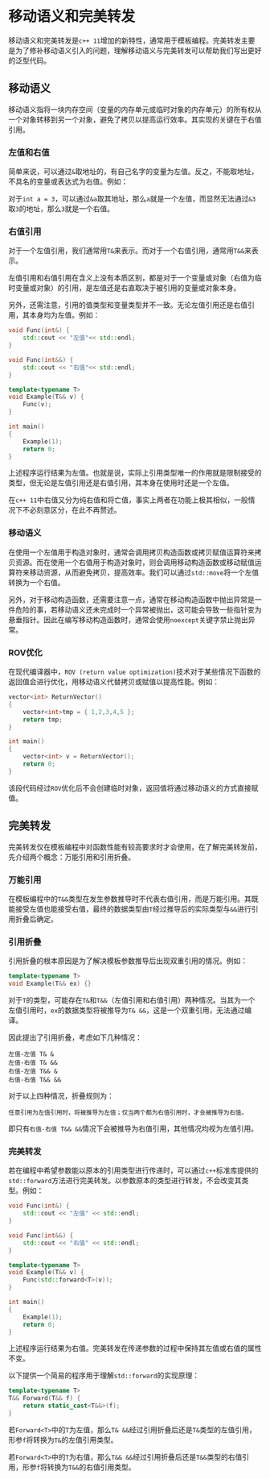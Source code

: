 # 移动语义和完美转发

移动语义和完美转发是`c++ 11`增加的新特性，通常用于模板编程。完美转发主要是为了修补移动语义引入的问题，理解移动语义与完美转发可以帮助我们写出更好的泛型代码。

## 移动语义

移动语义指将一块内存空间（变量的内存单元或临时对象的内存单元）的所有权从一个对象转移到另一个对象，避免了拷贝以提高运行效率。其实现的关键在于右值引用。

### 左值和右值

简单来说，可以通过`&`取地址的，有自己名字的变量为左值。反之，不能取地址，不具名的变量或表达式为右值。例如：

对于`int a = 3`，可以通过`&a`取其地址，那么`a`就是一个左值，而显然无法通过`&3`取`3`的地址，那么`3`就是一个右值。

### 右值引用

对于一个左值引用，我们通常用`T&`来表示。而对于一个右值引用，通常用`T&&`来表示。

左值引用和右值引用在含义上没有本质区别，都是对于一个变量或对象（右值为临时变量或对象）的引用，是左值还是右直取决于被引用的变量或对象本身。

另外，还需注意，引用的值类型和变量类型并不一致。无论左值引用还是右值引用，其本身均为左值。例如：

```cpp
void Func(int&) {
    std::cout << "左值"<< std::endl;
}

void Func(int&&) {
    std::cout << "右值"<< std::endl;
}

template<typename T>
void Example(T&& v) {
    Func(v);
}

int main()
{
    Example(1);
    return 0;
}
```

上述程序运行结果为左值。也就是说，实际上引用类型唯一的作用就是限制接受的类型，但无论是左值引用还是右值引用，其本身在使用时还是一个左值。

在`c++ 11`中右值又分为纯右值和将亡值，事实上两者在功能上极其相似，一般情况下不必刻意区分，在此不再赘述。

### 移动语义

在使用一个左值用于构造对象时，通常会调用拷贝构造函数或拷贝赋值运算符来拷贝资源。而在使用一个右值用于构造对象时，则会调用移动构造函数或移动赋值运算符来移动资源，从而避免拷贝，提高效率。我们可以通过`std::move`将一个左值转换为一个右值。

另外，对于移动构造函数，还需要注意一点，通常在移动构造函数中抛出异常是一件危险的事，若移动语义还未完成时一个异常被抛出，这可能会导致一些指针变为悬垂指针。因此在编写移动构造函数时，通常会使用`noexcept`关键字禁止抛出异常。

### ROV优化

在现代编译器中，`ROV (return value optimization)`技术对于某些情况下函数的返回值会进行优化，用移动语义代替拷贝或赋值以提高性能。例如：

```cpp
vector<int> ReturnVector()
{
    vector<int>tmp = { 1,2,3,4,5 };
    return tmp;
}

int main()
{
    vector<int> v = ReturnVector();
    return 0;
}
```

该段代码经过`ROV`优化后不会创建临时对象，返回值将通过移动语义的方式直接赋值。

## 完美转发

完美转发仅在模板编程中对函数性能有较高要求时才会使用，在了解完美转发前，先介绍两个概念：万能引用和引用折叠。

### 万能引用

在模板编程中的`T&&`类型在发生参数推导时不代表右值引用，而是万能引用。其既能接受左值也能接受右值，最终的数据类型由`T`经过推导后的实际类型与`&&`进行引用折叠后确定。

### 引用折叠

引用折叠的根本原因是为了解决模板参数推导后出现双重引用的情况。例如：

```cpp
template<typename T>
void Example(T&& ex) {}
```

对于`T`的类型，可能存在`T&`和`T&&`（左值引用和右值引用）两种情况。当其为一个左值引用时，`ex`的数据类型将被推导为`T& &&`，这是一个双重引用，无法通过编译。

因此提出了引用折叠，考虑如下几种情况：

```
左值-左值 T& &
左值-右值 T& &&
右值-左值 T&& &
右值-右值 T&& &&
```

对于以上四种情况，折叠规则为：

`任意引用为左值引用时，将被推导为左值；仅当两个都为右值引用时，才会被推导为右值。`

即只有`右值-右值 T&& &&`情况下会被推导为右值引用，其他情况均视为左值引用。

### 完美转发

若在编程中希望参数能以原本的引用类型进行传递时，可以通过`c++`标准库提供的`std::forward`方法进行完美转发。以参数原本的类型进行转发，不会改变其类型。例如：

```cpp
void Func(int&) {
    std::cout << "左值" << std::endl;
}

void Func(int&&) {
    std::cout << "右值" << std::endl;
}

template<typename T>
void Example(T&& v) {
    Func(std::forward<T>(v));
}

int main()
{
    Example(1);
    return 0;
}
```

上述程序运行结果为右值。完美转发在传递参数的过程中保持其左值或右值的属性不变。

以下提供一个简易的程序用于理解`std::forward`的实现原理：

```cpp
template<typename T>
T&& Forward(T&& f) {
    return static_cast<T&&>(f);
}
```

若`Forward<T>`中的`T`为左值，那么`T& &&`经过引用折叠后还是`T&`类型的左值引用，形参`f`将转换为`T&`的左值引用类型。

若`Forward<T>`中的`T`为右值，那么`T&& &&`经过引用折叠后还是`T&&`类型的右值引用，形参`f`将转换为`T&&`的右值引用类型。
